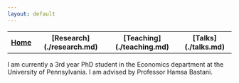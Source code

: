 ```yaml
---
layout: default
---
```


<table> 
<tr>
<th> <a href="./">Home</a></th>
<th>[Research](./research.md)</th>
<th>[Teaching](./teaching.md)</th>
<th>[Talks](./talks.md)</th>
</tr>
</table> 

I am currently a 3rd year PhD student in the Economics department at the University of Pennsylvania. I am advised by Professor Hamsa Bastani. 